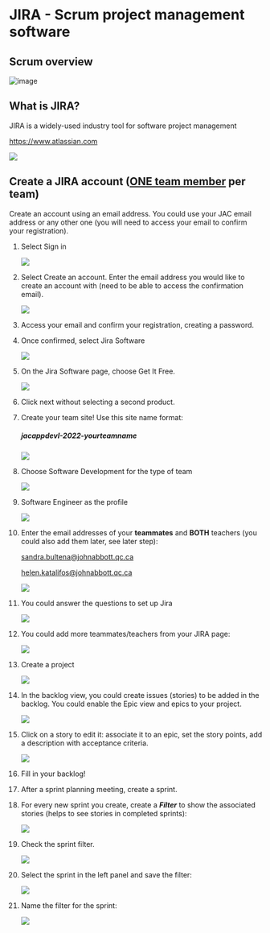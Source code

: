 # JIRA - Scrum project management software

## Scrum overview

![image](./Images/Scrum_cycle.png)



## What is JIRA?

JIRA is a widely-used industry tool for software project management

https://www.atlassian.com

![](./Images/atlassian.PNG)

## Create a JIRA account (<u>**ONE team member**</u> per team)

Create an account using an email address. You could use your JAC email address or any other one (you will need to access your email to confirm your registration).

1. Select Sign in

   ![](./Images/LogInAtlassian.PNG)

   

2. Select Create an account. Enter the email address you would like to create an account with (need to be able to access the confirmation email). 

   ![](./Images/signUp.PNG)


3. Access your email and confirm your registration, creating a password.


4. Once confirmed, select Jira Software

   ![](./Images/chooseJIRA.PNG)

   

6. On the Jira Software page, choose Get It Free.

   ![](./Images/GetItFree.PNG)

   

7. Click next without selecting a second product.

8. Create your team site! Use this site name format:

   ##### **jacappdevI-2022-yourteamname**

   ![](./Images/teamName.PNG)

9. Choose Software Development for the type of team

   ![](./Images/softwareDev.PNG)

10. Software Engineer as the profile <!--(Software Developer and Software Engineer are often used interchangeably even though you technically need an engineer certification to be called an engineer in an official capacity)-->

    ![](./Images/SoftEng.PNG)

11. Enter the email addresses of your **teammates** and **BOTH** teachers (you could also add them later, see later step):

    sandra.bultena@johnabbott.qc.ca

    helen.katalifos@johnabbott.qc.ca

    

    ![](./Images/teammates.PNG)

12. You could answer the questions to set up Jira

    ![](./Images/newToJira.PNG)

13. You could add more teammates/teachers from your JIRA page:

    ![](./Images/addMoreTeammates.PNG)

14. Create a project

    ![](./Images/AddProject.PNG)

15. In the backlog view, you could create issues (stories) to be added in the backlog. You could enable the Epic view and epics to your project.

    ![](./Images/backlogView.PNG)

16. Click on a story to edit it: associate it to an epic, set the story points, add a description with acceptance criteria.

    ![](./Images/storyEdit.PNG)

    

17. Fill in your backlog!

18. After a sprint planning meeting, create a sprint.

19. For every new sprint you create, create a ***Filter*** to show the associated stories (helps to see stories in completed sprints):

    ![](./Images/filter.PNG)

    

20. Check the sprint filter.

    ![](./Images/sprintFilter.PNG)

    

21. Select the sprint in the left panel and save the filter:

    ![](./Images/sprintFilterSave.PNG)

22. Name the filter for the sprint:

    ![](./Images/saveFilter.PNG)

